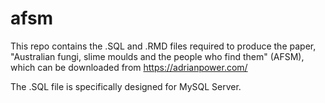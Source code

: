 # afsm

This repo contains the .SQL and .RMD files required to produce the paper, "Australian fungi, slime moulds and the people who find them" (AFSM), which can be downloaded from https://adrianpower.com/

The .SQL file is specifically designed for MySQL Server. 
